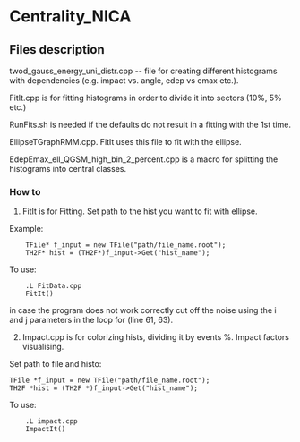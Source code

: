 # Centrality_NICA

## Files description

twod_gauss_energy_uni_distr.cpp -- file for creating different histograms with dependencies (e.g. impact vs. angle, edep vs emax etc.).

FitIt.cpp is for fitting histograms in order to divide it into sectors (10%, 5% etc.)

RunFits.sh is needed if the defaults do not result in a fitting with the 1st time.

EllipseTGraphRMM.cpp. FitIt uses this file to fit with the ellipse.

EdepEmax_ell_QGSM_high_bin_2_percent.cpp is a macro for splitting the histograms into central classes.

### How to
1. FitIt is for Fitting. Set path to the hist you want to fit with ellipse.

Example:
        
        TFile* f_input = new TFile("path/file_name.root");
        TH2F* hist = (TH2F*)f_input->Get("hist_name");
To use: 

        .L FitData.cpp
        FitIt()

in case the program does not work correctly cut off the noise using the i and j parameters in the loop for (line 61, 63).



	
2. Impact.cpp is for colorizing hists, dividing it by events %. Impact factors visualising.

Set path to file and histo:

	TFile *f_input = new TFile("path/file_name.root");
	TH2F *hist = (TH2F *)f_input->Get("hist_name");
To use:

        .L impact.cpp
        ImpactIt()
 
